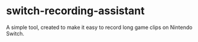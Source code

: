 # switch-recording-assistant
 A simple tool, created to make it easy to record long game clips on Nintendo Switch.
